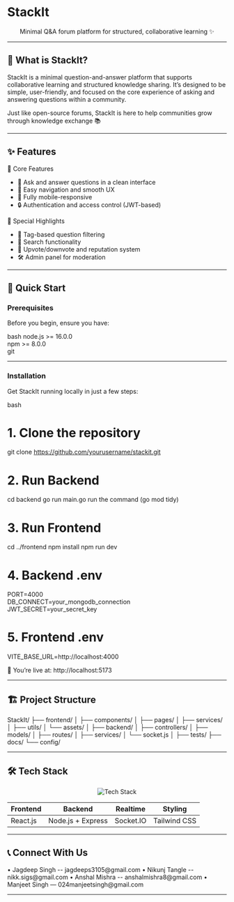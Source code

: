 # StackIt

<div align="center">

Minimal Q\&A forum platform for structured, collaborative learning ✨

</div>

---

## 🌟 What is StackIt?

StackIt is a minimal question-and-answer platform that supports collaborative learning and structured knowledge sharing. It’s designed to be simple, user-friendly, and focused on the core experience of asking and answering questions within a community.

Just like open-source forums, StackIt is here to help communities grow through knowledge exchange 📚

---

## ✨ Features

🎯 Core Features

- 💬 Ask and answer questions in a clean interface
- 🧭 Easy navigation and smooth UX
- 📱 Fully mobile-responsive
- 🔒 Authentication and access control (JWT-based)

🌈 Special Highlights

- 📌 Tag-based question filtering
- 🔎 Search functionality
- 🧠 Upvote/downvote and reputation system
- 🛠 Admin panel for moderation

---

## 🚀 Quick Start

### Prerequisites

Before you begin, ensure you have:

bash
node.js >= 16.0.0  
npm >= 8.0.0  
git

---

### Installation

Get StackIt running locally in just a few steps:

bash

# 1. Clone the repository

git clone https://github.com/yourusername/stackit.git

# 2. Run Backend

cd backend
go run main.go
run the command (go mod tidy)

# 3. Run Frontend

cd ../frontend
npm install
npm run dev

# 4. Backend .env

PORT=4000  
DB_CONNECT=your_mongodb_connection  
JWT_SECRET=your_secret_key

# 5. Frontend .env

VITE_BASE_URL=http://localhost:4000

🎉 You’re live at: http://localhost:5173

---

## 🏗 Project Structure

StackIt/
├── frontend/
│ ├── components/
│ ├── pages/
│ ├── services/
│ ├── utils/
│ └── assets/
│
├── backend/
│ ├── controllers/
│ ├── models/
│ ├── routes/
│ ├── services/
│ └── socket.js
│
├── tests/
├── docs/
└── config/

---

## 🛠 Tech Stack

<div align="center">

![Tech Stack](https://skillicons.dev/icons?i=react,nodejs,express,mongodb,tailwind)

</div>

| Frontend | Backend           | Realtime  | Styling      |
| -------- | ----------------- | --------- | ------------ |
| React.js | Node.js + Express | Socket.IO | Tailwind CSS |

---

## 📞 Connect With Us

<div align="start">
•	Jagdeep Singh -- jagdeeps3105@gmail.com
•	Nikunj Tangle -- nikk.sigs@gmail.com
•	Anshal Mishra -- anshalmishra8@gmail.com
•	Manjeet Singh — 024manjeetsingh@gmail.com
</div>

---
